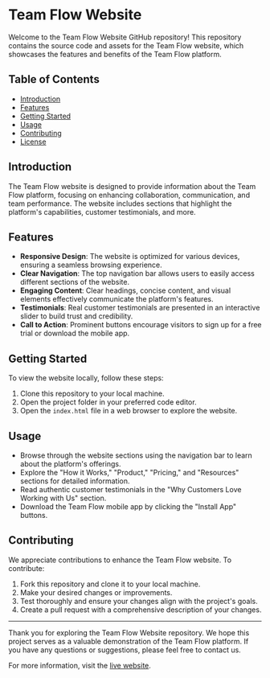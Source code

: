 # Team Flow Website

Welcome to the Team Flow Website GitHub repository! This repository contains the source code and assets for the Team Flow website, which showcases the features and benefits of the Team Flow platform.

## Table of Contents

- [Introduction](#introduction)
- [Features](#features)
- [Getting Started](#getting-started)
- [Usage](#usage)
- [Contributing](#contributing)
- [License](#license)

## Introduction

The Team Flow website is designed to provide information about the Team Flow platform, focusing on enhancing collaboration, communication, and team performance. The website includes sections that highlight the platform's capabilities, customer testimonials, and more.

## Features

- **Responsive Design**: The website is optimized for various devices, ensuring a seamless browsing experience.
- **Clear Navigation**: The top navigation bar allows users to easily access different sections of the website.
- **Engaging Content**: Clear headings, concise content, and visual elements effectively communicate the platform's features.
- **Testimonials**: Real customer testimonials are presented in an interactive slider to build trust and credibility.
- **Call to Action**: Prominent buttons encourage visitors to sign up for a free trial or download the mobile app.

## Getting Started

To view the website locally, follow these steps:

1. Clone this repository to your local machine.
2. Open the project folder in your preferred code editor.
3. Open the `index.html` file in a web browser to explore the website.

## Usage

- Browse through the website sections using the navigation bar to learn about the platform's offerings.
- Explore the "How it Works," "Product," "Pricing," and "Resources" sections for detailed information.
- Read authentic customer testimonials in the "Why Customers Love Working with Us" section.
- Download the Team Flow mobile app by clicking the "Install App" buttons.

## Contributing

We appreciate contributions to enhance the Team Flow website. To contribute:

1. Fork this repository and clone it to your local machine.
2. Make your desired changes or improvements.
3. Test thoroughly and ensure your changes align with the project's goals.
4. Create a pull request with a comprehensive description of your changes.

---

Thank you for exploring the Team Flow Website repository. We hope this project serves as a valuable demonstration of the Team Flow platform. If you have any questions or suggestions, please feel free to contact us.

For more information, visit the [live website](https://ishwar-ikm.github.io/team-flow-website/).
